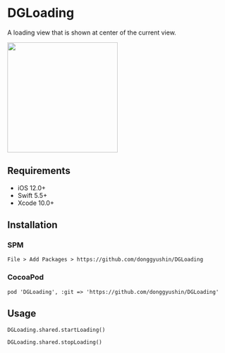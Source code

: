 # DGLoading
A loading view that is shown at center of the current view. 

<div>
<img src="https://user-images.githubusercontent.com/34573243/150687894-d4fe7b65-a697-485a-86a3-5c051d5a7c65.gif" width=250 />
</div>

## Requirements
- iOS 12.0+
- Swift 5.5+
- Xcode 10.0+


## Installation

### SPM
```
File > Add Packages > https://github.com/donggyushin/DGLoading
```

### CocoaPod
```
pod 'DGLoading', :git => 'https://github.com/donggyushin/DGLoading'
```

## Usage
```
DGLoading.shared.startLoading()

DGLoading.shared.stopLoading()
```


